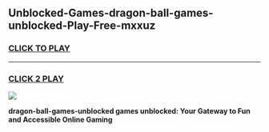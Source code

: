 
## Unblocked-Games-dragon-ball-games-unblocked-Play-Free-mxxuz
<h3>
<a href="https://premium76.site?title=dragon-ball-games-unblocked&ref=09A">CLICK TO PLAY</a></h3>
<hr>

<h3>
<a href="https://premium76.site?title=dragon-ball-games-unblocked&ref=09A">CLICK 2 PLAY</a>
  
</h3>

<a href="https://premium76.site?title=dragon-ball-games-unblocked&ref=09A"><img src="https://clearcache.store/games.png"></a>


**dragon-ball-games-unblocked games unblocked: Your Gateway to Fun and Accessible Online Gaming**
